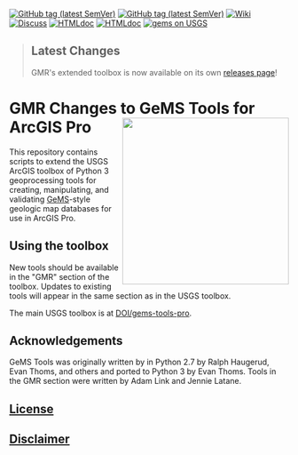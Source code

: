 [![GitHub tag (latest SemVer)](https://img.shields.io/github/v/release/DOI-USGS/gems-tools-pro)](https://github.com/DOI-USGS/gems-tools-pro/releases/latest)
[![GitHub tag (latest SemVer)](https://img.shields.io/github/v/release/VA-DOE-GMR/gems-tools-pro)](https://github.com/VA-DOE-GMR/gems-tools-pro/releases/latest) 
[![Wiki](https://img.shields.io/badge/-wiki-orange)](https://github.com/DOI-USGS/gems-tools-pro/wiki) 
[![Discuss](https://img.shields.io/badge/-discuss-orange)](https://github.com/DOI-USGS/gems-tools-pro/discussions) 
[![HTMLdoc](https://img.shields.io/badge/-jupyter_notebooks-orange)](https://github.com/DOI-USGS/gems-tools-pro/tree/notebooks) 
[![HTMLdoc](https://img.shields.io/badge/-online_gems_documentation-brihtgreen)](https://scgeology.github.io/GeMS/index.html)
[![gems on USGS](https://img.shields.io/badge/-NGMDB_GeMS-brightgreen)](https://ngmdb.usgs.gov/Info/standards/GeMS/)

> ## Latest Changes
> GMR's extended toolbox is now available on its own [releases page](https://github.com/VA-DOE-GMR/gems-tools-pro/releases)!

# GMR Changes to GeMS Tools for ArcGIS Pro <img width="300" align="right" src="https://www.virginia.gov/media/vagov/images/agencies/dmme_logo.jpg"/>

This repository contains scripts to extend the USGS ArcGIS toolbox of Python 3 geoprocessing tools for creating, manipulating, and validating [GeMS](https://ngmdb.usgs.gov/Info/standards/GeMS/)-style geologic map databases for use in ArcGIS Pro.

## Using the toolbox
New tools should be available in the "GMR" section of the toolbox. Updates to existing tools will appear in the same section as in the USGS toolbox.

The main USGS toolbox is at [DOI/gems-tools-pro](https://github.com/DOI-USGS/gems-tools-pro).

## Acknowledgements

GeMS Tools was originally written by in Python 2.7 by Ralph Haugerud, Evan Thoms, and others and ported to Python 3 by Evan Thoms. Tools in the GMR section were written by Adam Link and Jennie Latane.


## [License](https://github.com/DOI-USGS/gems-tools-pro/blob/master/LICENSE.md)

## [Disclaimer](https://github.com/usgs/gems-tools-pro/blob/master/DISCLAIMER.md)
